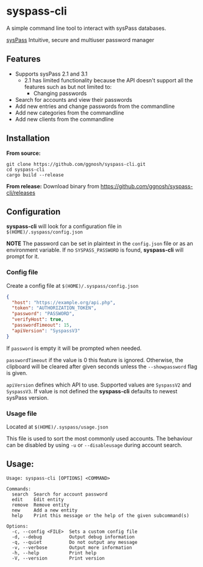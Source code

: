 # syspass-cli

A simple command line tool to interact with sysPass databases.

[sysPass](https://www.syspass.org/) Intuitive, secure and multiuser password manager

## Features
- Supports sysPass 2.1 and 3.1
  - 2.1 has limited functionality because the API doesn't support all the features such as but not limited to:
    - Changing passwords
- Search for accounts and view their passwords
- Add new entries and change passwords from the commandline
- Add new categories from the commandline
- Add new clients from the commandline

## Installation

**From source:**

```
git clone https://github.com/ggnosh/syspass-cli.git
cd syspass-cli
cargo build --release
```

**From release:**
Download binary from https://github.com/ggnosh/syspass-cli/releases

## Configuration

**syspass-cli** will look for a configuration file in `$(HOME)/.syspass/config.json`

**NOTE**
The password can be set in plaintext in the `config.json` file or as an environment variable.
If no `SYSPASS_PASSWORD` is found, **syspass-cli** will prompt for it.

### Config file

Create a config file at `$(HOME)/.syspass/config.json`
```json
{
  "host": "https://example.org/api.php",
  "token": "AUTHORIZATION_TOKEN",
  "password": "PASSWORD",
  "verifyHost": true,
  "passwordTimeout": 15,
  "apiVersion": "SyspassV3"
}
```

If `password` is empty it will be prompted when needed.

`passwordTimeout` if the value is 0 this feature is ignored.
Otherwise, the clipboard will be cleared after given seconds unless the `--showpassword` flag is given.

`apiVersion` defines which API to use. Supported values are `SyspassV2` and `SyspassV3`.
If value is not defined the **syspass-cli** defaults to newest sysPass version.

### Usage file

Located at `$(HOME)/.syspass/usage.json`

This file is used to sort the most commonly used accounts.
The behaviour can be disabled by using `-u` or `--disableusage` during account search.

## Usage:

```text
Usage: syspass-cli [OPTIONS] <COMMAND>

Commands:
  search  Search for account password
  edit    Edit entity
  remove  Remove entity
  new     Add a new entity
  help    Print this message or the help of the given subcommand(s)

Options:
  -c, --config <FILE>  Sets a custom config file
  -d, --debug          Output debug information
  -q, --quiet          Do not output any message
  -v, --verbose        Output more information
  -h, --help           Print help
  -V, --version        Print version
```
